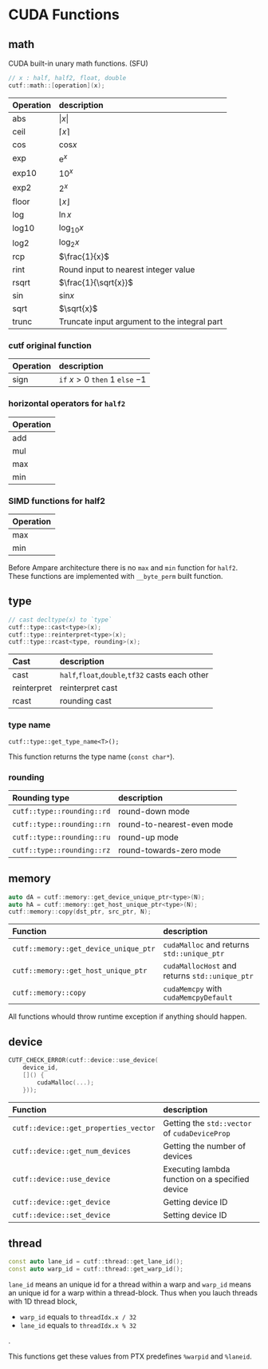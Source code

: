 # CUDA Functions
## math
CUDA built-in unary math functions. (SFU)
```cpp
// x : half, half2, float, double
cutf::math::[operation](x);
```
|Operation| description |
|:--------|:------------|
|abs|$` \|x\| `$|
|ceil|$`\lceil x \rceil`$|
|cos|$`\mathrm{cos} x`$|
|exp|$`\mathrm{e}^{x}`$|
|exp10|$`10^x`$|
|exp2|$`2^x`$|
|floor|$`\lfloor x \rfloor`$|
|log|$`\ln x`$|
|log10|$`\log_{10} x`$|
|log2|$`\log_{2} x`$|
|rcp|$`\frac{1}{x}`$|
|rint|Round input to nearest integer value|
|rsqrt|$`\frac{1}{\sqrt{x}}`$|
|sin|$`\mathrm{sin} x `$|
|sqrt|$`\sqrt{x}`$|
|trunc|	Truncate input argument to the integral part|

### cutf original function
|Operation| description |
|:--------|:------------|
|sign|`if` $`x > 0`$ `then` $`1`$ `else` $`-1`$|

### horizontal operators for `half2`
|Operation|
|:--------|
|add      |
|mul      |
|max      |
|min      |

### SIMD functions for half2
|Operation|
|:--------|
|max      |
|min      |

Before Ampare architecture there is no `max` and `min` function for `half2`.
These functions are implemented with `__byte_perm` built function.

## type
```cpp
// cast decltype(x) to `type`
cutf::type::cast<type>(x);
cutf::type::reinterpret<type>(x);
cutf::type::rcast<type, rounding>(x);
```

|Cast| description |
|:--------|:------------|
|cast|`half`,`float`,`double`,`tf32` casts each other|
|reinterpret|reinterpret cast|
|rcast|rounding cast|

### type name
```
cutf::type::get_type_name<T>();
```
This function returns the type name (`const char*`).

### rounding
| Rounding type | description |
|:--------------|:------------|
|`cutf::type::rounding::rd`|round-down mode|
|`cutf::type::rounding::rn`|round-to-nearest-even mode|
|`cutf::type::rounding::ru`|round-up mode|
|`cutf::type::rounding::rz`|round-towards-zero mode|

## memory
```cpp
auto dA = cutf::memory::get_device_unique_ptr<type>(N);
auto hA = cutf::memory::get_host_unique_ptr<type>(N);
cutf::memory::copy(dst_ptr, src_ptr, N);
```

| Function | description |
|:--------------|:------------|
|`cutf::memory::get_device_unique_ptr`|`cudaMalloc` and returns `std::unique_ptr`|
|`cutf::memory::get_host_unique_ptr`|`cudaMallocHost` and returns `std::unique_ptr`|
|`cutf::memory::copy`|`cudaMemcpy` with `cudaMemcpyDefault`|

All functions whould throw runtime exception if anything should happen.

## device
```cpp
CUTF_CHECK_ERROR(cutf::device::use_device(
	device_id,
	[]() {
		cudaMalloc(...);
	}));
```

| Function | description |
|:--------------|:------------|
|`cutf::device::get_properties_vector`|Getting the `std::vector` of `cudaDeviceProp`|
|`cutf::device::get_num_devices`|Getting the number of devices|
|`cutf::device::use_device`|Executing lambda function on a specified device|
|`cutf::device::get_device`|Getting device ID|
|`cutf::device::set_device`|Setting device ID|

## thread
```cpp
const auto lane_id = cutf::thread::get_lane_id();
const auto warp_id = cutf::thread::get_warp_id();
```

`lane_id` means an unique id for a thread within a warp and `warp_id` means an unique id for a warp within a thread-block.
Thus when you lauch threads with 1D thread block,
- `warp_id` equals to `threadIdx.x / 32`
- `lane_id` equals to `threadIdx.x % 32`


.

This functions get these values from PTX predefines `%warpid` and `%laneid`.
